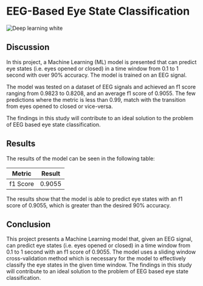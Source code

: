 
# EEG-Based Eye State Classification

![Deep learning white](https://github.com/SimoneParvizi/ML-EEG-eyes-model/assets/75120707/db9f8903-d045-492d-9c0c-3d315b323dc7)

## Discussion
In this project, a Machine Learning (ML) model is presented that can predict eye states (i.e. eyes opened or closed) in a time window from 0.1 to 1 second with over 90% accuracy. The model is trained on an EEG signal.

The model was tested on a dataset of EEG signals and achieved an f1 score ranging from 0.9823 to 0.8208, and an average f1 score of 0.9055. The few predictions where the metric is less than 0.99, match with the transition from eyes opened to closed or vice-versa. 

The findings in this study will contribute to an ideal solution to the problem of EEG based eye state classification. 


## Results

The results of the model can be seen in the following table: 

| Metric | Result | 
| --- | --- | 
| f1 Score | 0.9055 | 

The results show that the model is able to predict eye states with an f1 score of 0.9055, which is greater than the desired 90% accuracy.

## Conclusion

This project presents a Machine Learning model that, given an EEG signal, can predict eye states (i.e. eyes opened or closed) in a time window from 0.1 to 1 second with an f1 score of 0.9055. The model uses a sliding window cross-validation method which is necessary for the model to effectively classify the eye states in the given time window. The findings in this study will contribute to an ideal solution to the problem of EEG based eye state classification.
